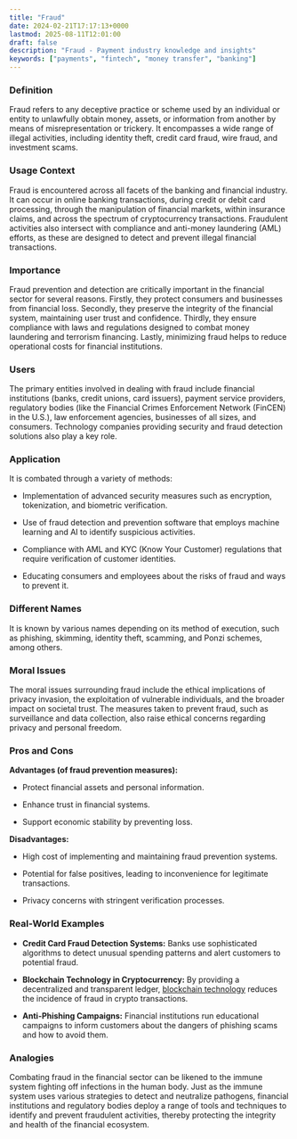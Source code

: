 ```yaml
---
title: "Fraud"
date: 2024-02-21T17:17:13+0000
lastmod: 2025-08-11T12:01:00
draft: false
description: "Fraud - Payment industry knowledge and insights"
keywords: ["payments", "fintech", "money transfer", "banking"]
---
```


### Definition

Fraud refers to any deceptive practice or scheme used by an individual or entity to unlawfully obtain money, assets, or information from another by means of misrepresentation or trickery. It encompasses a wide range of illegal activities, including identity theft, credit card fraud, wire fraud, and investment scams.

### Usage Context

Fraud is encountered across all facets of the banking and financial industry. It can occur in online banking transactions, during credit or debit card processing, through the manipulation of financial markets, within insurance claims, and across the spectrum of cryptocurrency transactions. Fraudulent activities also intersect with compliance and anti-money laundering (AML) efforts, as these are designed to detect and prevent illegal financial transactions.

### Importance

Fraud prevention and detection are critically important in the financial sector for several reasons. Firstly, they protect consumers and businesses from financial loss. Secondly, they preserve the integrity of the financial system, maintaining user trust and confidence. Thirdly, they ensure compliance with laws and regulations designed to combat money laundering and terrorism financing. Lastly, minimizing fraud helps to reduce operational costs for financial institutions.

### Users

The primary entities involved in dealing with fraud include financial institutions (banks, credit unions, card issuers), payment service providers, regulatory bodies (like the Financial Crimes Enforcement Network (FinCEN) in the U.S.), law enforcement agencies, businesses of all sizes, and consumers. Technology companies providing security and fraud detection solutions also play a key role.

### Application

It is combated through a variety of methods:

- Implementation of advanced security measures such as encryption, tokenization, and biometric verification.

- Use of fraud detection and prevention software that employs machine learning and AI to identify suspicious activities.

- Compliance with AML and KYC (Know Your Customer) regulations that require verification of customer identities.

- Educating consumers and employees about the risks of fraud and ways to prevent it.

### Different Names

It is known by various names depending on its method of execution, such as phishing, skimming, identity theft, scamming, and Ponzi schemes, among others.

### Moral Issues

The moral issues surrounding fraud include the ethical implications of privacy invasion, the exploitation of vulnerable individuals, and the broader impact on societal trust. The measures taken to prevent fraud, such as surveillance and data collection, also raise ethical concerns regarding privacy and personal freedom.

### Pros and Cons

**Advantages (of fraud prevention measures):**

- Protect financial assets and personal information.

- Enhance trust in financial systems.

- Support economic stability by preventing loss.

**Disadvantages:**

- High cost of implementing and maintaining fraud prevention systems.

- Potential for false positives, leading to inconvenience for legitimate transactions.

- Privacy concerns with stringent verification processes.

### Real-World Examples

- **Credit Card Fraud Detection Systems:** Banks use sophisticated algorithms to detect unusual spending patterns and alert customers to potential fraud.

- **Blockchain Technology in Cryptocurrency:** By providing a decentralized and transparent ledger, [blockchain technology](https://faisalkhanllc.xyz/resources/payments-wiki/b/blockchain/blockchain-technology/) reduces the incidence of fraud in crypto transactions.

- **Anti-Phishing Campaigns:** Financial institutions run educational campaigns to inform customers about the dangers of phishing scams and how to avoid them.

### Analogies

Combating fraud in the financial sector can be likened to the immune system fighting off infections in the human body. Just as the immune system uses various strategies to detect and neutralize pathogens, financial institutions and regulatory bodies deploy a range of tools and techniques to identify and prevent fraudulent activities, thereby protecting the integrity and health of the financial ecosystem.